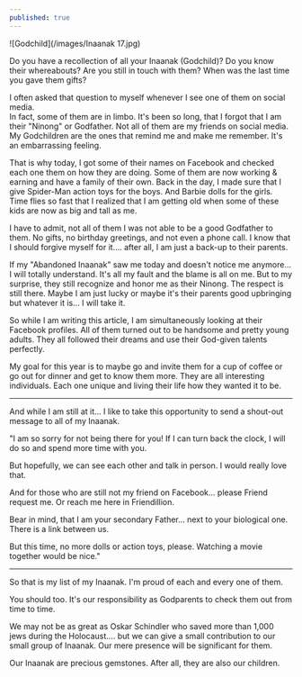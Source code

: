```yaml
---
published: true
---
```

![Godchild](/images/Inaanak 17.jpg)

Do you have a recollection of all your Inaanak (Godchild)? 
Do you know their whereabouts? Are you still in touch with them? 
When was the last time you gave them gifts?

I often asked that question to myself whenever I see one of them on social media.  
In fact, some of them are in limbo. It's been so long, that I forgot that I am their "Ninong" or Godfather. Not all of them are my friends on social media.
My Godchildren are the ones that remind me and make me remember. 
It's an embarrassing feeling. 

That is why today, I got some of their names on Facebook and checked each one them on how they are doing. 
Some of them are now working & earning and have a family of their own. Back in the day, I made sure that I give Spider-Man action toys for the boys. And Barbie dolls for the girls. 
Time flies so fast that I realized that I am getting old when some of these kids are now as big and tall as me.

I have to admit, not all of them I was not able to be a good Godfather to them. No gifts, no birthday greetings, and not even a phone call. 
I know that I should forgive myself for it.... after all, I am just a back-up to their parents. 

If my "Abandoned Inaanak" saw me today and doesn't notice me anymore... I will totally understand. 
It's all my fault and the blame is all on me. 
But to my surprise, they still recognize and honor me as their Ninong. The respect is still there. 
Maybe I am just lucky or maybe it's their parents good upbringing but whatever it is... I will take it. 

So while I am writing this article, I am simultaneously looking at their Facebook profiles. All of them turned out to be handsome and pretty young adults. They all followed their dreams and use their God-given talents perfectly. 

My goal for this year is to maybe go and invite them for a cup of coffee or go out for dinner and get to know them more. 
They are all interesting individuals. Each one unique and living their life how they wanted it to be.

----------------------------------------------------------------

And while I am still at it... I like to take this opportunity to send a shout-out message to all of my Inaanak.

"I am so sorry for not being there for you! If I can turn back the clock, I will do so and spend more time with you.

But hopefully, we can see each other and talk in person. I would really love that. 

And for those who are still not my friend on Facebook... please Friend request me. Or reach me here in Friendillion.

Bear in mind, that I am your secondary Father... next to your biological one. 
There is a link between us.

But this time, no more dolls or action toys, please. 
Watching a movie together would be nice."

-----------------------------------------------------------------------

So that is my list of my Inaanak. I'm proud of each and every one of them.

You should too. It's our responsibility as Godparents to check them out from time to time. 

We may not be as great as Oskar Schindler who saved more than 1,000 jews during the Holocaust.... but we can give a small contribution to our small group of Inaanak. Our mere presence will be significant for them.

Our Inaanak are precious gemstones.
After all, they are also our children. 
 
  


